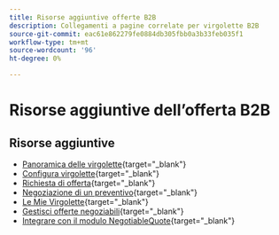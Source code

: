 ```yaml
---
title: Risorse aggiuntive offerte B2B
description: Collegamenti a pagine correlate per virgolette B2B
source-git-commit: eac61e862279fe0884db305fbb0a3b33feb035f1
workflow-type: tm+mt
source-wordcount: '96'
ht-degree: 0%

---
```


# Risorse aggiuntive dell’offerta B2B

## Risorse aggiuntive

- [Panoramica delle virgolette](https://experienceleague.adobe.com/docs/commerce-admin/b2b/quotes/quotes.html){target="_blank"}
- [Configura virgolette](https://experienceleague.adobe.com/docs/commerce-admin/b2b/quotes/configure-quotes.html){target="_blank"}
- [Richiesta di offerta](https://experienceleague.adobe.com/docs/commerce-admin/b2b/quotes/quote-request.html){target="_blank"}
- [Negoziazione di un preventivo](https://experienceleague.adobe.com/docs/commerce-admin/b2b/quotes/quote-price-negotiation.html){target="_blank"}
- [Le Mie Virgolette](https://experienceleague.adobe.com/docs/commerce-admin/b2b/quotes/account-dashboard-my-quotes.html){target="_blank"}
- [Gestisci offerte negoziabili](https://developer.adobe.com/commerce/webapi/rest/b2b/negotiable-manage/){target="_blank"}
- [Integrare con il modulo NegotiableQuote](https://developer.adobe.com/commerce/webapi/rest/b2b/negotiable-quote/){target="_blank"}

